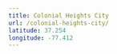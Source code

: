 ```yaml
---
title: Colonial Heights City
url: /colonial-heights-city/
latitude: 37.254
longitude: -77.412
---
```

